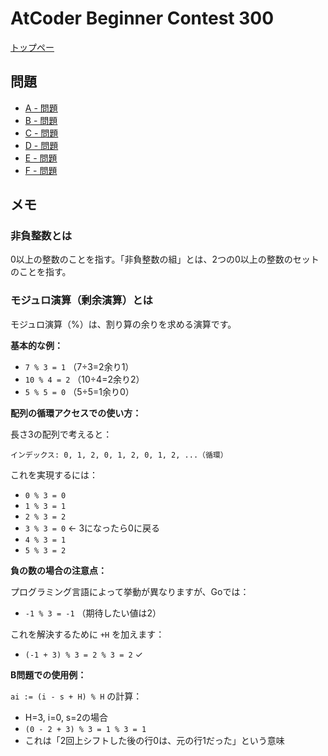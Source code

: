 # AtCoder Beginner Contest 300

[トップペー](https://atcoder.jp/contests/abc300)

## 問題

- [A - 問題](https://atcoder.jp/contests/abc300/tasks/abc300_a)
- [B - 問題](https://atcoder.jp/contests/abc300/tasks/abc300_b)
- [C - 問題](https://atcoder.jp/contests/abc300/tasks/abc300_c)
- [D - 問題](https://atcoder.jp/contests/abc300/tasks/abc300_d)
- [E - 問題](https://atcoder.jp/contests/abc300/tasks/abc300_e)
- [F - 問題](https://atcoder.jp/contests/abc300/tasks/abc300_f)

## メモ

### 非負整数とは

0以上の整数のことを指す。「非負整数の組」とは、2つの0以上の整数のセットのことを指す。

### モジュロ演算（剰余演算）とは

モジュロ演算（%）は、割り算の余りを求める演算です。

**基本的な例：**
- `7 % 3 = 1` （7÷3=2余り1）
- `10 % 4 = 2` （10÷4=2余り2）
- `5 % 5 = 0` （5÷5=1余り0）

**配列の循環アクセスでの使い方：**

長さ3の配列で考えると：
```
インデックス: 0, 1, 2, 0, 1, 2, 0, 1, 2, ...（循環）
```

これを実現するには：
- `0 % 3 = 0`
- `1 % 3 = 1`
- `2 % 3 = 2`
- `3 % 3 = 0` ← 3になったら0に戻る
- `4 % 3 = 1`
- `5 % 3 = 2`

**負の数の場合の注意点：**

プログラミング言語によって挙動が異なりますが、Goでは：
- `-1 % 3 = -1` （期待したい値は2）

これを解決するために `+H` を加えます：
- `(-1 + 3) % 3 = 2 % 3 = 2` ✓

**B問題での使用例：**

`ai := (i - s + H) % H` の計算：
- H=3, i=0, s=2の場合
- `(0 - 2 + 3) % 3 = 1 % 3 = 1`
- これは「2回上シフトした後の行0は、元の行1だった」という意味
